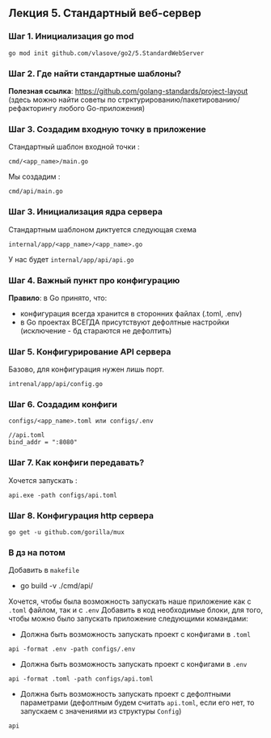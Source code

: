 ## Лекция 5. Стандартный веб-сервер

### Шаг 1. Инициализация go mod
```
go mod init github.com/vlasove/go2/5.StandardWebServer
```

### Шаг 2. Где найти стандартные шаблоны?
**Полезная ссылка**: https://github.com/golang-standards/project-layout (здесь можно найти советы по стрктурированию/пакетированию/рефакторингу любого Go-приложения)

### Шаг 3. Создадим входную точку в приложение
Стандартный шаблон входной точки :
```
cmd/<app_name>/main.go
```
Мы создадим :
```
cmd/api/main.go
```

### Шаг 3. Инициализация ядра сервера
Стандартным шаблоном диктуется следующая схема
```
internal/app/<app_name>/<app_name>.go
```
У нас будет ```internal/app/api/api.go```

### Шаг 4. Важный пункт про конфигурацию
**Правило**: в Go принято, что:
* конфигурация всегда хранится в сторонних файлах (.toml, .env)
* в Go проектах ВСЕГДА присутствуют дефолтные настройки (исключение - бд стараются не дефолтить)

### Шаг 5. Конфигурирование API сервера
Базово, для конфигурация нужен лишь порт.
```
intrenal/app/api/config.go
```

### Шаг 6. Создадим конфиги
```
configs/<app_name>.toml или configs/.env
```

```
//api.toml
bind_addr = ":8080"
```

### Шаг 7. Как конфиги передавать?
Хочется запускать :
```
api.exe -path configs/api.toml
```

### Шаг 8. Конфигурация http сервера
```
go get -u github.com/gorilla/mux
```

### В дз на потом
Добавить в ```makefile```
* go build -v ./cmd/api/


Хочется, чтобы была возможность запускать наше приложение как с ```.toml``` файлом, так и с ```.env```
Добавить в код необходимые блоки, для того, чтобы можно было запускать приложение следующими командами:
* Должна быть возможность запускать проект с конфигами в ```.toml```
```
api -format .env -path configs/.env
```
* Должна быть возможность запускать проект с конфигами в ```.env```
```
api -format .toml -path configs/api.toml
```
* Должна быть возможность запускать проект с дефолтными параметрами (дефолтным будем считать ```api.toml```, если его нет, то запускаем с значениями из структуры ```Config```)
```
api
```